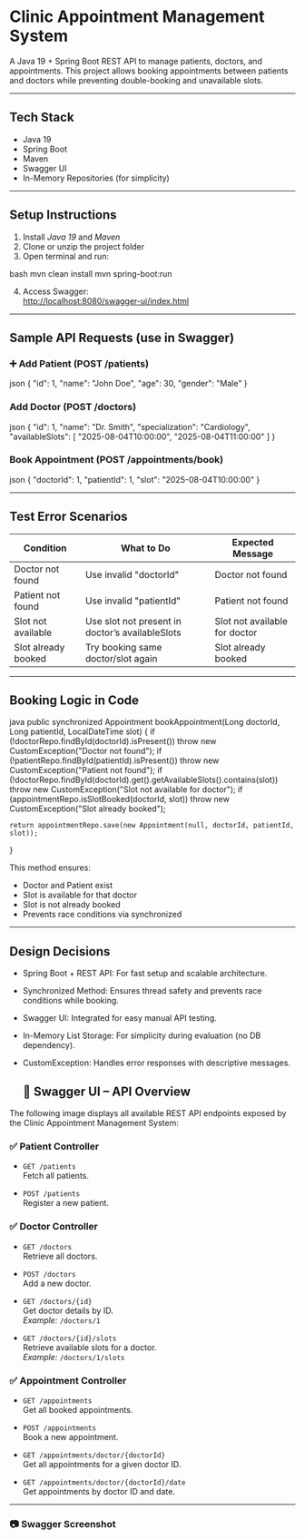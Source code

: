 
#  Clinic Appointment Management System

A Java 19 + Spring Boot REST API to manage patients, doctors, and appointments. This project allows booking appointments between patients and doctors while preventing double-booking and unavailable slots.

---

## Tech Stack

- Java 19
- Spring Boot
- Maven
- Swagger UI
- In-Memory Repositories (for simplicity)

---

##  Setup Instructions

1. Install *Java 19* and *Maven*
2. Clone or unzip the project folder
3. Open terminal and run:

bash
mvn clean install
mvn spring-boot:run


4. Access Swagger:  
   [http://localhost:8080/swagger-ui/index.html](http://localhost:8080/swagger-ui/index.html)

---

##  Sample API Requests (use in Swagger)

### ➕ Add Patient (POST /patients)
json
{
"id": 1,
"name": "John Doe",
"age": 30,
"gender": "Male"
}


###  Add Doctor (POST /doctors)
json
{
"id": 1,
"name": "Dr. Smith",
"specialization": "Cardiology",
"availableSlots": [
"2025-08-04T10:00:00",
"2025-08-04T11:00:00"
]
}


###  Book Appointment (POST /appointments/book)
json
{
"doctorId": 1,
"patientId": 1,
"slot": "2025-08-04T10:00:00"
}


---

##  Test Error Scenarios

| Condition               | What to Do                                                | Expected Message                 |
|------------------------|-----------------------------------------------------------|----------------------------------|
| Doctor not found       | Use invalid "doctorId"                                  | Doctor not found                 |
| Patient not found      | Use invalid "patientId"                                 | Patient not found                |
| Slot not available     | Use slot not present in doctor’s availableSlots         | Slot not available for doctor    |
| Slot already booked    | Try booking same doctor/slot again                        | Slot already booked              |

---

##  Booking Logic in Code

java
public synchronized Appointment bookAppointment(Long doctorId, Long patientId, LocalDateTime slot) {
if (!doctorRepo.findById(doctorId).isPresent())
throw new CustomException("Doctor not found");
if (!patientRepo.findById(patientId).isPresent())
throw new CustomException("Patient not found");
if (!doctorRepo.findById(doctorId).get().getAvailableSlots().contains(slot))
throw new CustomException("Slot not available for doctor");
if (appointmentRepo.isSlotBooked(doctorId, slot))
throw new CustomException("Slot already booked");

    return appointmentRepo.save(new Appointment(null, doctorId, patientId, slot));
}


This method ensures:
- Doctor and Patient exist
- Slot is available for that doctor
- Slot is not already booked
- Prevents race conditions via synchronized

---
##  Design Decisions
- Spring Boot + REST API: For fast setup and scalable architecture.

- Synchronized Method: Ensures thread safety and prevents race conditions while booking.

- Swagger UI: Integrated for easy manual API testing.

- In-Memory List Storage: For simplicity during evaluation (no DB dependency).
- CustomException: Handles error responses with descriptive messages.

  ## 📸 Swagger UI – API Overview

The following image displays all available REST API endpoints exposed by the Clinic Appointment Management System:

### ✅ Patient Controller
- `GET /patients`  
  Fetch all patients.

- `POST /patients`  
  Register a new patient.

### ✅ Doctor Controller
- `GET /doctors`  
  Retrieve all doctors.

- `POST /doctors`  
  Add a new doctor.

- `GET /doctors/{id}`  
  Get doctor details by ID.  
  _Example:_ `/doctors/1`

- `GET /doctors/{id}/slots`  
  Retrieve available slots for a doctor.  
  _Example:_ `/doctors/1/slots`

### ✅ Appointment Controller
- `GET /appointments`  
  Get all booked appointments.

- `POST /appointments`  
  Book a new appointment.

- `GET /appointments/doctor/{doctorId}`  
  Get all appointments for a given doctor ID.

- `GET /appointments/doctor/{doctorId}/date`  
  Get appointments by doctor ID and date.

---

### 📷 Swagger Screenshot



